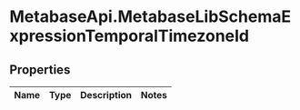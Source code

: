 # MetabaseApi.MetabaseLibSchemaExpressionTemporalTimezoneId

## Properties

Name | Type | Description | Notes
------------ | ------------- | ------------- | -------------


